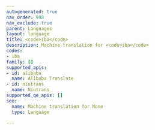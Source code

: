```yaml
---
autogenerated: true
nav_order: 998
nav_exclude: true
parent: Languages
layout: language
title: <code>iba</code>
description: Machine translation for <code>iba</code>
codes:
- iba
family: []
supported_apis:
- id: alibaba
  name: Alibaba Translate
- id: niutrans
  name: Niutrans
supported_qe_apis: []
seo:
  name: Machine translation for None
  type: Language

---
```


